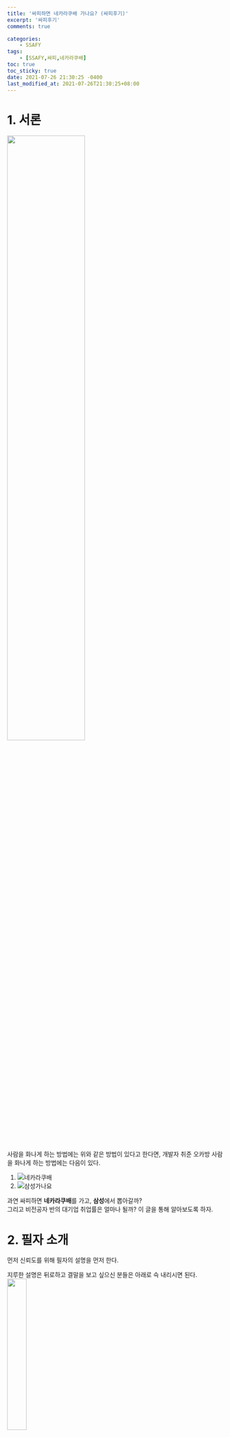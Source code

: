 ```yaml
---
title: '싸피하면 네카라쿠배 가나요? (싸피후기)'
excerpt: '싸피후기'
comments: true

categories:
    - SSAFY
tags:
    - [SSAFY,싸피,네카라쿠배]
toc: true
toc_sticky: true
date: 2021-07-26 21:30:25 -0400
last_modified_at: 2021-07-26T21:30:25+08:00
---
```


# 1. 서론
<img src="https://user-images.githubusercontent.com/51807128/126980742-97afe938-0542-41da-b6e5-eedd26dcaa91.png" width="60%"><br>

사람을 화나게 하는 방법에는 위와 같은 방법이 있다고 한다면, 개발자 취준 오카방 사람을 화나게 하는 방법에는 다음이 있다.<br>
1. ![네카라쿠배](https://user-images.githubusercontent.com/51807128/126981143-349e68c2-1475-4e7a-9752-814480a62a41.png)<br>
2. ![삼성가나요](https://user-images.githubusercontent.com/51807128/126981271-df177903-7286-410f-ab90-83b64184407b.png)

과연 싸피하면 **네카라쿠배**를 가고, **삼성**에서 뽑아갈까?<br>
그리고 비전공자 반의 대기업 취업률은 얼마나 될까? 이 글을 통해 알아보도록 하자.

# 2. 필자 소개
먼저 신뢰도를 위해 필자의 설명을 먼저 한다.

지루한 설명은 뒤로하고 결말을 보고 싶으신 분들은 아래로 슥 내리시면 된다.<br>
<img src="https://user-images.githubusercontent.com/51807128/126982150-5481a6c2-8382-4619-b576-7f3dcd67d827.jpeg" width="30%"><br>
<img src="https://user-images.githubusercontent.com/51807128/126982249-e1a98da3-81de-43bb-81c4-cce5ab88a3e0.jpeg" width="50%"><br>
필자는 SSAFY 4기 전공자반에 합격하여 과정을 진행중, 1학기가 끝남과 동시에 NHN이라는 기업의 자회사 SW직군 공채에 합격하여 현재 BE 개발자로 일을(루팡) 하고 있다.

SSAFY에 들어오기 전까지 웹 개발은 해본적도 없고, 관심도 딱히 없었다. 컴퓨터공학 전공도 아닌 전자공학 전공에 코딩은 4학년 졸업작품 때가 되어서 OPENCV를 통해 접하게 되었다.

정말 싸피덕에 취업했다고 봐도 과언이 아니다.

# 3. 질문에 대한 대답
> 텍스트가 길다. 쭉 내려서 4번의 결론만 봐도 좋다.
### 3-1. 삼성
- 반에서 한 두명 삼성에서 뽑는다. -> **X**. 가는 사람은 있긴하다.
- 삼성그룹 공채 서류 전형에 가점이 있다. -> **X**. 전혀 없고, 면접관도 싸피를 모른다는 소문이 있다. 필자의 반(전공자)에서는 2020 하반기 삼성 서류를 대부분 떨어졌다.
- 열심히 하면 갈 수 있다. -> **△**. 반은 맞고 반은 틀린 것 같다. 아래에서 이유를 알아보도록 하자.
  - 맞는 이유: 싸피에서 푸는 알고리즘 문제 중에는 **시뮬레이션 문제와 SWEA 문제**가 상당히 많다. 삼성 공채 코딩테스트에는 99% 시뮬레이션 문제만 나온다.(삼성 코딩테스트 문제는 [해당 링크](https://www.acmicpc.net/workbook/view/1152)에 잘 복원되어있다.) 입출력도 SWEA의 환경과 거의 동일하다.<br>그래서 과정 중에 푸는 문제에 열심히 임한다면 **코딩테스트는 쉽게 통과** 할 수 있을 것이다.<br>그리고 필자는 서류에서 떨어졌지만 다른 동기들을 보았을 때, **취업 컨설턴트님**의 도움과 싸피 내의 합격자들의 **스터디**를 통해 도움은 많이 된 것으로 보인다.
  - 틀린 이유: 삼성은 전통 대기업이고, 제조업 회사이기에 (*물론 아닌 계열사가 있다!*) 아무리 S직군이라고 할지라도 **'학벌, 학점, 어학, 자소서(경험)'** 등이 직무 적합성 평가(서류)에 영향을 많이 미친다. 졸업자들 대상으로 하는 싸피에서 '학벌, 학점'은 바꿀 수 없는 항목이고, 관련 경험 또한 싸피 내에서의 경험으로 직무 적합성 평가에 적절한 수준으로 끌어올리기 어렵다.<br>그렇기에 기존 **대학생 시절부터 열심히 살아왔거나 서류를 붙은 경험이 있는 사람**들이 결국 붙게 된다.
- **결론**: 결국 '**원래 열심히 살았던 사람**'이 '**알고리즘 문제 풀이 실력이 향상**'되고 '**컨설턴트 및 면접스터디의 도움**'으로 합격한다고 보면된다. (오히려 비전공자반에서 삼성 비SW 직군으로 가는 경우가 더 많은 것 같다. 기존 스펙이 좋은 경우가 꽤 되고, 삼성이 좋아하는 'SW역량'+'좋은 대외활동 싸피'의 영향인 것 같다.)

### 3-2. 네카라쿠배
- 싸피에서 네카라쿠배 많이 가나요(얼마나 가나요)? -> **열심히 하는 사람들**이 갑니다.

거의 오카방 싸피인들을 부들부들하게 하는 질문 top1일듯하다. *(마치 과거 스타크래프트와 아프리카 중계방 채팅의 '준위, 한달연봉, 낳냐'와 같은 수준의 힘을 보여준다.)*

> 사실 질문 하시는 분에게는 한 번의 질문이고, 정말 모르고 궁금해서 하시는 질문이겠지만, 오카방의 상주하는 몇몇 대답 머신들에게는 지겨울수도 있고, 뭔가 의도 또한 '(대충해도)싸피하면 네카라쿠배 슉.슈슉.슉 갈 수 있나요?'와 같이 느껴질 때도 있어서 정말 매번 대답하기 어렵다.

삼성그룹과는 다르게, 네카라쿠배는 'IT 서비스기업'이다. 위에서 언급한 '학벌, 학점, 어학, 자소서(경험)'을 아무래도 덜 본다고 할 수 있다(개발직군 기준). 심지어 '선코테 후서류', '블라인드 공채'와 같이 먼저 코딩실력으로 지원자들을 거를 때도 있다.

싸피에서는 알고리즘 교육을 정말 열심히 한다. 다들 열심히 하기도 한다. 이후 포스팅에서도 다룰거지만, 최근 SW 직군 취업은 '알고리즘 문제 풀이 역량'을 최우선으로 기르는 것이 유리하다(물론 과제전형도 늘어나고 있다). 위에서 언급한 서류를 통과하는 '원래 열심히 살았던 사람'이 아니더라도 '싸피에서라도 열심히 하는 사람'들이 위와 같은 기업 코딩테스트에 합격하는 사례들이 정말 많을 것이다.

- 그럼 싸피 가면 네카라쿠배 코테 뚫나요? -> **열심히 하는 사람들**이 뚫습니다.

아무리 싸피에서 알고리즘 교육을 열심히 한다고 해도, 각자의 베이스와 재능이 있고 노력의 정도가 다르다. 싸피에 와서 백준 아이디를 처음 만드는 사람도 있는데, 교육생 대부분이 1학기 중후반이 되면 solved.ac 기준으로 거의 실버2~골드3정도가 된다(극단적 케이스도 당연히 있다. 실4이하/골2이상 등).

카카오 블라인드 공채의 코딩테스트는 상당히 어려운 편이고, 네이버와 라인의 코딩테스트 또한 어려운 편에 속한다. 골드4~실버2정도의 문제를 거뜬히 풀 줄 알아야 되는데 이 경지(100%합격)는 골드1이 되어도 어렵다.<br>
<img width="350" src="https://user-images.githubusercontent.com/51807128/126992292-51b65278-ef3e-4aff-ba46-aac29443fad4.png"> (필자의 솔브드 티어. 이래도 탈락하는 코딩테스트가 많다.)

- **결론**: 코딩테스트가 중요한 관문인 네카라쿠배 등 IT 서비스 기업의 전형에서 싸피인들의 합격률은 높은 편이라고 생각한다. 하지만 그 이유는 '싸피인'이어서가 아니라, '싸피의 교육'때문도 아니고, '**싸피의 교육을 열심히 참여하는 싸피인**' 때문이라고 생각한다.

### 3-3. 비전공자반
> 이 항목을 쓰기 앞서 필자는 전공자반이었기에 비전공자반을 잘 모를 수 있다. 오픈카톡방에서 얻은 정보를 토대로 이야기를 하기 때문에 잘 걸러서 봐야하고, 부정확한 정보에는 오픈프로필 '찬스'로 채팅을 바란다.
- 비전공자반에서 대기업 많이 가나요? 취업 잘 하나요? -> 이제는 너무나 당연한 그 대답. **열심히 하는 사람들**이 갑니다.

비전공자반은 전공자반보다 교육생들의 variation이 훨씬 넓은 것으로 알고 있다. '정말 좋은 학벌, 고학점/고스펙, 이미 SW를 많이 경험해 본 사람'부터 '좋지 않은 학벌, 저학점/무스펙, 코딩 1도 안 해본 사람'까지 다양하다. (전공자반은 이보다는 덜하다.) 그렇기에 '**원래 열심히 살았던 사람**'이 취업하는 것은 이 질문을 하는 사람들에게 옳은 대답이 되지 못한다. 이는 통계의 오류다.

이에 대한 옳은 대답은 '그냥 열심히 하면 갈 수 있지 않을까?'이다. 2번의 필자소개에서 언급했듯이 필자는 개발은 한 번도 해보지 않았던 초짜였다(응애 나 아기 개발자). 물론 이전에 파이썬으로 데이터 살짝 찍먹, 알고리즘 문제풀이는 조금 해왔지만, 실력이 미친듯이 상승한 것은 싸피 입과 이후이다. 사실상 비전공자로 시작해서 실력이 늘은 것이다.

'에이 너는 파이썬도 해봤고 알고리즘도 해봤네. 나는 코딩 한 번도 안 해봤는데?' 라는 질문을 할 수 있을 것이다. 하지만 이 또한 길게 잡아야 싸피 입과 전 6개월정도이고, **그래서 1학기때 취업한 것이 아닌가!** 비전공자여도 제대로된 1학기 6개월 + 2학기를 보낸다면 분명히 좋은 실력(좋은 결과)을 가질 수 있을 것이다.


# 진짜 결론과 싸피 후기
<img width="450" src="https://user-images.githubusercontent.com/51807128/126995467-369c2a56-3540-4848-a375-783123cb4f30.png">

1. 삼성 가는데 가산점 없다.
2. 열심히 하면 된다.

필자는 싸피 입과 후 6개월동안 알고리즘 문제를 약 350문제 이상 풀었다. 단순 계산으로만 따져봐도 하루에 2문제꼴이다. 입과 전 푼 문제까지 합치면 550문제 이상을 풀었다. 물론 이보다 문제를 훨씬 적게 풀고도 코딩테스트와 최종합격을 받은 동기들도 많다. 하지만 필자는 그들보다 '**열심히 살았던 사람**'도 아니고, '**학점, 어학, 자소서(경험)**'도 좋지 않았기에 부족한 부분을 코딩테스트로 매꾼 것이다. 본인이 '**열심히 살았던 사람**'이라면 싸피의 과정을 잘 따라오면 결국 좋은 기업에 도달할 것이다.

![ㅠㅠ](https://user-images.githubusercontent.com/51807128/126998942-51461eb3-c5ab-4f0a-9a06-a8c0015ac5fe.png)<br>
![ㅠㅠ2](https://user-images.githubusercontent.com/51807128/126999017-aa43f957-1d8e-4657-b72d-6f4d03b0b709.png)<br>
하지만 본인이 위와 같다면, 재수학원에 들어가는 것처럼 싸피를 단순히 **도피처**로 생각하고 있다면 악으로 열심히 하기를 바란다.
필자는 학군이 좋은 지역에서 자랐고, 자율형 사립고에 입학을 했고, 대성학원의 서울대특별반에서 재수를 했다. 단순한 자기자랑이 아니라 이런 성장과정을 돌아보며 느낀 점은, '공부하기 좋은 분위기'가 정말로 중요하다는 것이다.

좋은 학군에서 자라다보니 동네 친구, 동창들과 좋은 공부 환경에서 공부를 할 수 있었다. 재수학원에도 역시 좋은 공부 분위기와 함께 잘 하는 친구들에게 열심히 배우며 학습 할 수 있었다. 이후에도 이들과는 좋은 관계가 되어 서로 도울 수 있었다.

싸피의 최고의 장점은 **그 어느 국비 교육보다도 좋은 퀄리티의 '동기'들**과 함께 교육을 받을 수 있다는 것이다. 국비교육들을 보면 커리큘럼도, 강사들도 문제가 많지만 '학생들의 낙오'가 정말 많이 보인다. 필자가 들었던 단기 국비교육 또한 학습 분위기를 망치는 몇명이 있었다. 하지만 싸피는 99%의 교육생들의 태도가 정말 훌륭하다. 실력에는 차이가 있더라도 노력에는 차이가 별로 없어보인다. 아니, 오히려 잘 하는 친구들이 더 안 하는 것 같기도 하다(상대적으로). 매일 2~4시까지 공부하는 친구들(무려 오프라인때도)도 많았고, 즐거운 분위기와 함께 좋은 교육 분위기를 같이 만들어갈 수 있었다.

지금은 코로나 시국으로 동기들을 만나지 못하지만, 서로 비슷한 경험과 고민을 하는 '개발자 친구들'을 가지는 것은 정말 큰 행운이다. 이러한 좋은 환경에서 교육을 받을 수 있는 것은 좋은 기회이다. '네카라쿠배'를 목표로 하는 것은 바람직하고 당연할 수 있다. 하지만 '싸피하면 네카라쿠배 갈 수 있나요?'라는 질문보다는 '네카라쿠배 갈 수 있게 싸피에서 열심히 해야겠다.'의 다짐을 하고 싸피에 지원한다면 **노력에 합당한 결과**를 반드시 얻을 수 있을 것이다.